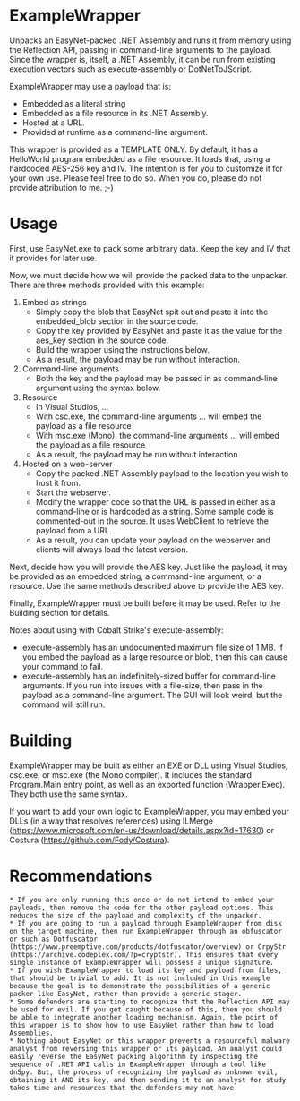 # ExampleWrapper
Unpacks an EasyNet-packed .NET Assembly and runs it from memory using the Reflection API, passing in command-line arguments to the payload. Since the wrapper is, itself, a .NET Assembly, it can be run from existing execution vectors such as execute-assembly or DotNetToJScript.

ExampleWrapper may use a payload that is:
* Embedded as a literal string
* Embedded as a file resource in its .NET Assembly.
* Hosted at a URL.
* Provided at runtime as a command-line argument.

This wrapper is provided as a TEMPLATE ONLY. By default, it has a HelloWorld program embedded as a file resource. It loads that, using a hardcoded AES-256 key and IV. The intention is for you to customize it for your own use. Please feel free to do so. When you do, please do not provide attribution to me. ;-)

# Usage

First, use EasyNet.exe to pack some arbitrary data. Keep the key and IV that it provides for later use.

Now, we must decide how we will provide the packed data to the unpacker. There are three methods provided with this example:

1) Embed as strings
    * Simply copy the blob that EasyNet spit out and paste it into the embedded_blob section in the source code.
    * Copy the key provided by EasyNet and paste it as the value for the aes_key section in the source code.
    * Build the wrapper using the instructions below.
    * As a result, the payload may be run without interaction.
2) Command-line arguments
    * Both the key and the payload may be passed in as command-line argument using the syntax below.
3) Resource
    * In Visual Studios, ...
    * With csc.exe, the command-line arguments ... will embed the payload as a file resource
    * With msc.exe (Mono), the command-line arguments ... will embed the payload as a file resource
    * As a result, the payload may be run without interaction
4) Hosted on a web-server
    * Copy the packed .NET Assembly payload to the location you wish to host it from.
    * Start the webserver.
    * Modify the wrapper code so that the URL is passed in either as a command-line or is hardcoded as a string. Some sample code is commented-out in the source. It uses WebClient to retrieve the payload from a URL.
    * As a result, you can update your payload on the webserver and clients will always load the latest version.

Next, decide how you will provide the AES key. Just like the payload, it may be provided as an embedded string, a command-line argument, or a resource. Use the same methods described above to provide the AES key.

Finally, ExampleWrapper must be built before it may be used. Refer to the Building section for details.

Notes about using with Cobalt Strike's execute-assembly:
* execute-assembly has an undocumented maximum file size of 1 MB. If you embed the payload as a large resource or blob, then this can cause your command to fail.
* execute-assembly has an indefinitely-sized buffer for command-line arguments. If you run into issues with a file-size, then pass in the payload as a command-line argument. The GUI will look weird, but the command will still run.

# Building
ExampleWrapper may be built as either an EXE or DLL using Visual Studios, csc.exe, or msc.exe (the Mono compiler). It includes the standard Program.Main entry point, as well as an exported function (Wrapper.Exec). They both use the same syntax.

If you want to add your own logic to ExampleWrapper, you may embed your DLLs (in a way that resolves references) using ILMerge (https://www.microsoft.com/en-us/download/details.aspx?id=17630) or Costura (https://github.com/Fody/Costura).


# Recommendations

    * If you are only running this once or do not intend to embed your payloads, then remove the code for the other payload options. This reduces the size of the payload and complexity of the unpacker.
    * If you are going to run a payload through ExampleWrapper from disk on the target machine, then run ExampleWrapper through an obfuscator or such as Dotfuscator (https://www.preemptive.com/products/dotfuscator/overview) or CrpyStr (https://archive.codeplex.com/?p=cryptstr). This ensures that every single instance of ExampleWrapper will possess a unique signature.
    * If you wish ExampleWrapper to load its key and payload from files, that should be trivial to add. It is not included in this example because the goal is to demonstrate the possibilities of a generic packer like EasyNet, rather than provide a generic stager.
    * Some defenders are starting to recognize that the Reflection API may be used for evil. If you get caught because of this, then you should be able to integrate another loading mechanism. Again, the point of this wrapper is to show how to use EasyNet rather than how to load Assemblies.
    * Nothing about EasyNet or this wrapper prevents a resourceful malware analyst from reversing this wrapper or its payload. An analyst could easily reverse the EasyNet packing algorithm by inspecting the sequence of .NET API calls in ExampleWrapper through a tool like dnSpy. But, the process of recognizing the payload as unknown evil, obtaining it AND its key, and then sending it to an analyst for study takes time and resources that the defenders may not have.